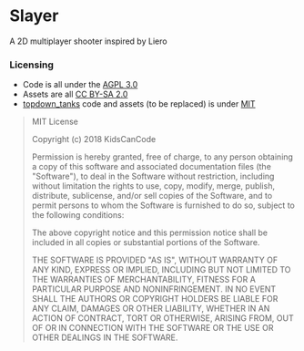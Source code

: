 # Slayer

A 2D multiplayer shooter inspired by Liero

### Licensing

* Code is all under the [AGPL 3.0](https://www.gnu.org/licenses/agpl-3.0.en.html)
* Assets are all [CC BY-SA 2.0](https://creativecommons.org/licenses/by-sa/2.0/)
* [topdown_tanks](https://github.com/kidscancode/topdown_tanks) code and assets (to be replaced) is under [MIT](https://opensource.org/licenses/MIT)
> MIT License
>
>Copyright (c) 2018 KidsCanCode
>
> Permission is hereby granted, free of charge, to any person obtaining a copy
of this software and associated documentation files (the "Software"), to deal
in the Software without restriction, including without limitation the rights
to use, copy, modify, merge, publish, distribute, sublicense, and/or sell
copies of the Software, and to permit persons to whom the Software is
furnished to do so, subject to the following conditions:
>
> The above copyright notice and this permission notice shall be included in all
copies or substantial portions of the Software.
>
>THE SOFTWARE IS PROVIDED "AS IS", WITHOUT WARRANTY OF ANY KIND, EXPRESS OR
IMPLIED, INCLUDING BUT NOT LIMITED TO THE WARRANTIES OF MERCHANTABILITY,
FITNESS FOR A PARTICULAR PURPOSE AND NONINFRINGEMENT. IN NO EVENT SHALL THE
AUTHORS OR COPYRIGHT HOLDERS BE LIABLE FOR ANY CLAIM, DAMAGES OR OTHER
LIABILITY, WHETHER IN AN ACTION OF CONTRACT, TORT OR OTHERWISE, ARISING FROM,
OUT OF OR IN CONNECTION WITH THE SOFTWARE OR THE USE OR OTHER DEALINGS IN THE
SOFTWARE.
